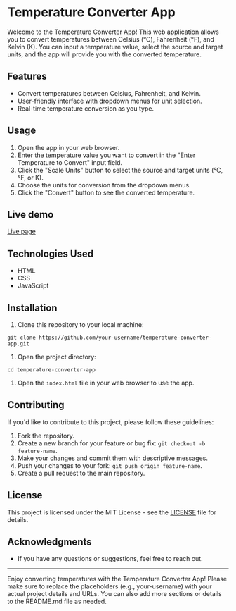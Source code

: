 # Temperature Converter App

Welcome to the Temperature Converter App! This web application allows you to convert temperatures between Celsius (°C), Fahrenheit (°F), and Kelvin (K). You can input a temperature value, select the source and target units, and the app will provide you with the converted temperature.

## Features

- Convert temperatures between Celsius, Fahrenheit, and Kelvin.
- User-friendly interface with dropdown menus for unit selection.
- Real-time temperature conversion as you type.

## Usage

1. Open the app in your web browser.
2. Enter the temperature value you want to convert in the "Enter Temperature to Convert" input field.
3. Click the "Scale Units" button to select the source and target units (°C, °F, or K).
4. Choose the units for conversion from the dropdown menus.
5. Click the "Convert" button to see the converted temperature.

## Live demo 
[Live page]()

## Technologies Used

- HTML
- CSS
- JavaScript

## Installation

1. Clone this repository to your local machine:
   
```
git clone https://github.com/your-username/temperature-converter-app.git
```



1. Open the project directory:
```
cd temperature-converter-app
```

1. Open the `index.html` file in your web browser to use the app.

## Contributing

If you'd like to contribute to this project, please follow these guidelines:

1. Fork the repository.
2. Create a new branch for your feature or bug fix: `git checkout -b feature-name`.
3. Make your changes and commit them with descriptive messages.
4. Push your changes to your fork: `git push origin feature-name`.
5. Create a pull request to the main repository.

## License

This project is licensed under the MIT License - see the [LICENSE](LICENSE) file for details.

## Acknowledgments

- If you have any questions or suggestions, feel free to reach out.

---

Enjoy converting temperatures with the Temperature Converter App!
Please make sure to replace the placeholders (e.g., your-username) with your actual project details and URLs. You can also add more sections or details to the README.md file as needed.
